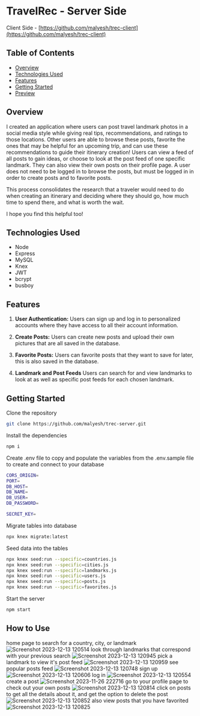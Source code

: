 # TravelRec - Server Side

Client Side - [https://github.com/malyesh/trec-client](https://github.com/malyesh/trec-client)

## Table of Contents

- [Overview](#overview)
- [Technologies Used](#technologies-used)
- [Features](#features)
- [Getting Started](#getting-started)
- [Preview](#preview)

## Overview

I created an application where users can post travel landmark photos in a social media style while giving real tips, recommendations, and ratings to those locations. Other users are able to browse these posts, favorite the ones that may be helpful for an upcoming trip, and can use these recommendations to guide their itinerary creation! Users can view a feed of all posts to gain ideas, or choose to look at the post feed of one specific landmark. They can also view their own posts on their profile page. A user does not need to be logged in to browse the posts, but must be logged in in order to create posts and to favorite posts.

This process consolidates the research that a traveler would need to do when creating an itinerary and deciding where they should go, how much time to spend there, and what is worth the wait.

I hope you find this helpful too!

## Technologies Used

- Node
- Express
- MySQL
- Knex
- JWT
- bcrypt
- busboy

## Features

1. **User Authentication:**
   Users can sign up and log in to personalized accounts where they have access to all their account information.

2. **Create Posts:**
   Users can create new posts and upload their own pictures that are all saved in the database.

3. **Favorite Posts:**
   Users can favorite posts that they want to save for later, this is also saved in the database.

4. **Landmark and Post Feeds**
   Users can search for and view landmarks to look at as well as specific post feeds for each chosen landmark.

## Getting Started

Clone the repository

```bash
git clone https://github.com/malyesh/trec-server.git
```

Install the dependencies

```bash
npm i
```

Create .env file to copy and populate the variables from the .env.sample file to create and connect to your database

```bash
CORS_ORIGIN=
PORT=
DB_HOST=
DB_NAME=
DB_USER=
DB_PASSWORD=

SECRET_KEY=
```

Migrate tables into database

```bash
npx knex migrate:latest
```

Seed data into the tables

```bash
npx knex seed:run --specific=countries.js
npx knex seed:run --specific=cities.js
npx knex seed:run --specific=landmarks.js
npx knex seed:run --specific=users.js
npx knex seed:run --specific=posts.js
npx knex seed:run --specific=favorites.js
```

Start the server

```bash
npm start
```

## How to Use

home page to search for a country, city, or landmark
![Screenshot 2023-12-13 120514](https://github.com/malyesh/trec-client/assets/74512928/62f09477-2555-4876-afa8-aaa6a316d448)
look through landmarks that correspond with your previous search
![Screenshot 2023-12-13 120945](https://github.com/malyesh/trec-client/assets/74512928/0de0d6de-22fa-48c0-aaf3-1ae08e52d5e1)
pick a landmark to view it's post feed
![Screenshot 2023-12-13 120959](https://github.com/malyesh/trec-client/assets/74512928/abf7b100-7c61-4bf7-a73d-61f2f6a0a886)
see popular posts feed
![Screenshot 2023-12-13 120748](https://github.com/malyesh/trec-client/assets/74512928/8ab730a7-9b23-4ee1-aff0-a7aa6f749bb6)
sign up
![Screenshot 2023-12-13 120606](https://github.com/malyesh/trec-client/assets/74512928/997d4a95-3b31-4f68-a540-9231352e3ad8)
log in
![Screenshot 2023-12-13 120554](https://github.com/malyesh/trec-client/assets/74512928/ac6afc9e-da96-4161-a5d1-a72efa47cae9)
create a post
![Screenshot 2023-11-26 222716](https://github.com/malyesh/trec-server/assets/74512928/682e3312-0e8c-49f2-a542-dd7a5cb27fb8)
go to your profile page to check out your own posts
![Screenshot 2023-12-13 120814](https://github.com/malyesh/trec-client/assets/74512928/101bf01f-bb04-4573-87d5-ff191cd48972)
click on posts to get all the details about it, and get the option to delete the post
![Screenshot 2023-12-13 120852](https://github.com/malyesh/trec-client/assets/74512928/31ca2bb3-15ff-455f-9eed-68f3a955b948)
also view posts that you have favorited 
![Screenshot 2023-12-13 120825](https://github.com/malyesh/trec-client/assets/74512928/fd1df265-173e-4fe4-8d6f-d32b9eb7f679)
